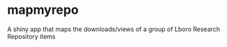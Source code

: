 # mapmyrepo
A shiny app that maps the downloads/views of a group of Lboro Research Repository items
